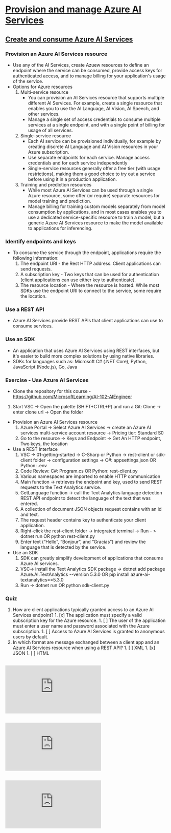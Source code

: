# [Provision and manage Azure AI Services](https://learn.microsoft.com/en-us/training/paths/provision-manage-azure-cognitive-services/)

## [Create and consume Azure AI Services](https://learn.microsoft.com/en-us/training/modules/create-manage-cognitive-services/)

### Provision an Azure AI Services resource
* Use any of the AI Services, create Azuew resources to define an endpoint where the service can be consumed, provide access keys for authenticated access, and to manage billing for your application's usage of the service.
* Options for Azure resources
  1. Multi-service resource
     * You can provision an AI Services resource that supports multiple different AI Services. For example, create a single resource that enables you to use the AI Language, AI Vision, AI Speech, and other services.
     * Manage a single set of access credentials to consume multiple services at a single endpoint, and with a single point of billing for usage of all services.
  1. Single-service resource
     * Each AI service can be provisioned individually, for example by creating discrete AI Language and AI Vision resources in your Azure subscription.
     * Use separate endpoints for each service. Manage access credentials and  for each service independently
     * Single-service resources generally offer a free tier (with usage restrictions), making them a good choice to try out a service before using it in a production application.
  1. Training and prediction resources
     * While most Azure AI Services can be used through a single Azure resource, some offer (or require) separate resources for model training and prediction. 
     * Manage billing for training custom models separately from model consumption by applications, and in most cases enables you to use a dedicated service-specific resource to train a model, but a generic Azure AI Services resource to make the model available to applications for inferencing.

### Identify endpoints and keys
* To consume the service through the endpoint, applications require the following information:
  1. The endpoint URI - the Rest HTTP address. Client applications can send requests.
  1. A subscription key -  Two keys that can be used for authentication (client applications can use either key to authenticate). 
  1. The resource location - Where the resource is hosted. While most SDKs use the endpoint URI to connect to the service, some require the location.

### Use a REST API
* Azure AI Services provide REST APIs that client applications can use to consume services. 

### Use an SDK
* An application that uses Azure AI Services using REST interfaces, but it's easier to build more complex solutions by using native libraries.
* SDKs for languages such as: Microsoft C# (.NET Core), Python, JavaScript (Node.js), Go, Java

### Exercise - Use Azure AI Services
*  Clone the repository for this course - https://github.com/MicrosoftLearning/AI-102-AIEngineer
  1. Start VSC -> Open the palette (SHIFT+CTRL+P) and run a Git: Clone -> enter clone url -> Open the folder
* Provision an Azure AI Services resource
  1. Azure Portal -> Select Azure AI Services -> create an Azure AI services multi-service account resource -> Pricing tier: Standard S0
  1. Go to the resource -> Keys and Endpoint -> Get An HTTP endpoint, Two keys, the location
* Use a REST Interface
  1. VSC -> 01-getting-started -> C-Sharp or Python -> rest-client or sdk-client folder -> configuration settings -> C#: appsettings.json OR Python: .env
  1. Code Review: C#: Program.cs OR  Python: rest-client.py
    1. Various namespaces are imported to enable HTTP communication
    1. Main function -> retrieves the endpoint and key, used to send REST requests to the Text Analytics service.
    1. GetLanguage function -> call the Text Analytics language detection REST API endpoint to detect the language of the text that was entered.
    1. A collection of document JSON objects request contains with an id and text.
    1. The request header contains key to authenticate your client application.
  1. Right-click the rest-client folder -> integrated terminal -> Run - > dotnet run OR python rest-client.py
    1. Enter text (“Hello”, “Bonjour”, and “Gracias”) and review the language that is detected by the service.
* Use an SDK
  1. SDK can greatly simplify development of applications that consume Azure AI services.
  1. VSC-> install the Text Analytics SDK package -> dotnet add package Azure.AI.TextAnalytics --version 5.3.0  OR pip install azure-ai-textanalytics==5.3.0
  1. Run -> dotnet run OR python sdk-client.py

###  Quiz
  1. How are client applications typically granted access to an Azure AI Services endpoint? 
    1. [x] The application must specify a valid subscription key for the Azure resource.
    1. [ ] The user of the application must enter a user name and password associated with the Azure subscription.
    1. [ ] Access to Azure AI Services is granted to anonymous users by default.
  2. In which format are message exchanged between a client app and an Azure AI Services resource when using a REST API? 
    1. [ ] XML
    1. [x] JSON
    1. [ ] HTML

## ![Secure Azure AI Services](https://github.com/mkader/Azure-AI/blob/main/18.Secure%20Cognitive%20Services.MD)
## ![Monitor Azure AI Services](https://github.com/mkader/Azure-AI/blob/main/19.Monitor%20Cognitive%20Services.MD)
## ![Deploy Azure AI services in containers](https://github.com/mkader/Azure-AI/blob/main/20.Deploy%20cognitive%20services%20in%20containers.MD)
